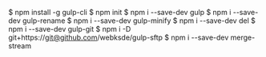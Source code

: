 $ npm install -g gulp-cli
$ npm init
$ npm i --save-dev gulp
$ npm i --save-dev gulp-rename
$ npm i --save-dev gulp-minify
$ npm i --save-dev del
$ npm i --save-dev gulp-git
$ npm i -D git+https://git@github.com/webksde/gulp-sftp
$ npm i --save-dev merge-stream
